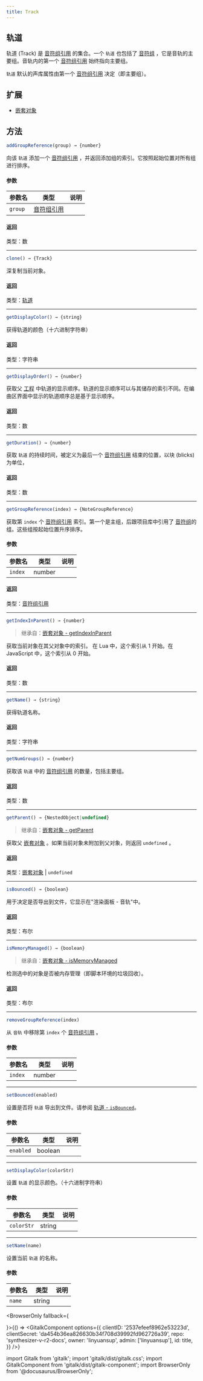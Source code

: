 ```yaml
---
title: Track
---
```


## 轨道

轨道 (Track) 是 [音符组引用](note_group_reference.md) 的集合。一个 `轨道` 也包括了 [音符组](note_group.md) ，它是音轨的主要组。音轨内的第一个 [音符组引用](note_group_reference.md) 始终指向主要组。

`轨道` 默认的声库属性由第一个 [音符组引用](note_group_reference.md) 决定（即主要组）。

## 扩展

* [嵌套对象](nested_object.md)

## 方法

```js
addGroupReference(group) → {number}
```

向该 `轨道` 添加一个 [音符组引用](note_group_reference.md) ，并返回添加组的索引。它按照起始位置对所有组进行排序。

#### 参数

| 参数名 | 类型 | 说明 |
| --- | --- | --- |
| `group` | [音符组引用](note_group_reference.md) |  |

#### 返回

类型：数

---

```js
clone() → {Track}
```

深复制当前对象。

#### 返回

类型：[轨道](track.md)

---

```js
getDisplayColor() → {string}
```

获得轨道的颜色（十六进制字符串）

#### 返回

类型：字符串

---

```js
getDisplayOrder() → {number}
```

获取父 [工程](project.md) 中轨道的显示顺序。轨道的显示顺序可以与其储存的索引不同。在编曲区界面中显示的轨道顺序总是基于显示顺序。
#### 返回

类型：数

---

```js
getDuration() → {number}
```

获取 `轨道` 的持续时间，被定义为最后一个 [音符组引用](note_group_reference.md) 结束的位置，以块 (blicks) 为单位，

#### 返回

类型：数

---

```js
getGroupReference(index) → {NoteGroupReference}
```

获取第 `index` 个 [音符组引用](note_group_reference.md) 索引。第一个是主组，后跟项目库中引用了 [音符组](note_group.md)的组。这些组按起始位置升序排序。

#### 参数

| 参数名 | 类型 | 说明 |
| --- | --- | --- |
| `index` | number | |


#### 返回

类型：[音符组引用](note_group_reference.md)

---

```js
getIndexInParent() → {number}
```

> 继承自：[嵌套对象 - getIndexInParent](nested_object.md)

获取当前对象在其父对象中的索引。 在 Lua 中，这个索引从 1 开始。在 JavaScript 中，这个索引从 0 开始。
#### 返回

类型：数

---

```js
getName() → {string}
```

获得轨道名称。

#### 返回

类型：字符串

---

```js
getNumGroups() → {number}
```

获取该 `轨道` 中的 [音符组引用](note_group_reference.md) 的数量，包括主要组。

#### 返回

类型：数

---

```js
getParent() → {NestedObject|undefined}
```

> 继承自：[嵌套对象 - getParent](nested_object.md)

获取父 [嵌套对象](nested_object.md) 。如果当前对象未附加到父对象，则返回 `undefined` 。

#### 返回

类型：[嵌套对象](nested_object.md) | `undefined`

---
```js
isBounced() → {boolean}
```

用于决定是否导出到文件，它显示在"渲染面板 - 音轨"中。

#### 返回

类型：布尔

---

```js
isMemoryManaged() → {boolean}
```

> 继承自：[嵌套对象 - isMemoryManaged](nested_object.md)

检测选中的对象是否被内存管理（即脚本环境的垃圾回收）。

#### 返回

类型：布尔

---

```js
removeGroupReference(index)
```

从 `音轨` 中移除第 `index` 个 [音符组引用](note_group_reference.md) 。

#### 参数

| 参数名 | 类型 | 说明 |
| --- | --- | --- |
| `index` | number |  |

---
```js
setBounced(enabled)
```

设置是否将 `轨道` 导出到文件。请参阅 [轨道 - `isBounced`](track.md)。

#### 参数

| 参数名 | 类型 | 说明 |
| --- | --- | --- |
| `enabled` | boolean | |

---

```js
setDisplayColor(colorStr)
```

设置 `轨道` 的显示颜色。（十六进制字符串）

#### 参数

| 参数名 | 类型 | 说明 |
| --- | --- | --- |
| `colorStr` | string |  |
---
```js
setName(name)
```

设置当前 `轨道` 的名称。

#### 参数

| 参数名 | 类型 | 说明 |
| --- | --- | --- |
| `name` | string |  |

<BrowserOnly fallback={<div></div>}>{() => <GitalkComponent options={{
    clientID: '2537efeef8962e53223d',
    clientSecret: 'da454b36ea826630b34f708d39992fd962726a39',
    repo: 'synthesizer-v-r2-docs',
    owner: 'linyuansup',
    admin: ['linyuansup'],
    id: title,
    }} />}
</BrowserOnly>

import Gitalk from 'gitalk';
import 'gitalk/dist/gitalk.css';
import GitalkComponent from 'gitalk/dist/gitalk-component';
import BrowserOnly from '@docusaurus/BrowserOnly';